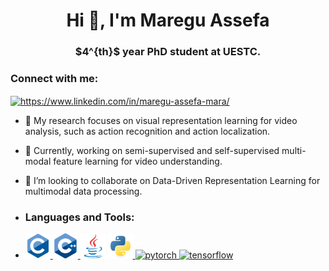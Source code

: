 <h1 align="center">Hi 👋, I'm Maregu Assefa</h1>
<h3 align="center"> $4^{th}$ year PhD student at UESTC.</h3>

<h3 align="left">Connect with me:</h3>
<p align="left">
<a href="https://www.linkedin.com/in/maregu-assefa-mara/" target="blank"><img align="center" src="https://raw.githubusercontent.com/rahuldkjain/github-profile-readme-generator/master/src/images/icons/Social/linked-in-alt.svg" alt="https://www.linkedin.com/in/maregu-assefa-mara/" height="30" width="40" /></a>
</p>

- 🔭 My research focuses on visual representation learning for video analysis, such as action recognition and action localization.

- 🌱 Currently, working on semi-supervised and self-supervised multi-modal feature learning for video understanding. 

- 👯 I’m looking to collaborate on Data-Driven Representation Learning for multimodal data processing.

- <h3 align="left">Languages and Tools:</h3>
- <p align="left"> <a href="https://www.cprogramming.com/" target="_blank" rel="noreferrer"> <img src="https://raw.githubusercontent.com/devicons/devicon/master/icons/c/c-original.svg" alt="c" width="40" height="40"/> </a> <a href="https://www.w3schools.com/cpp/" target="_blank" rel="noreferrer"> <img src="https://raw.githubusercontent.com/devicons/devicon/master/icons/cplusplus/cplusplus-original.svg" alt="cplusplus" width="40" height="40"/> </a> <img src="https://github.com/devicons/devicon/blob/master/icons/java/java-original.svg" alt="java" width="40" height="40"/> </a> <a href="https://www.python.org" target="_blank" rel="noreferrer"> <img src="https://raw.githubusercontent.com/devicons/devicon/master/icons/python/python-original.svg" alt="python" width="40" height="40"/> </a> <a href="https://pytorch.org/" target="_blank" rel="noreferrer"> <img src="https://www.vectorlogo.zone/logos/pytorch/pytorch-icon.svg" alt="pytorch" width="40" height="40"/> </a> <a href="https://www.tensorflow.org" target="_blank" rel="noreferrer"> <img src="https://www.vectorlogo.zone/logos/tensorflow/tensorflow-icon.svg" alt="tensorflow" width="40" height="40"/> </a> </p>

<!--
**Endarzboy/Endarzboy** is a ✨ _special_ ✨ repository because its `README.md` (this file) appears on your GitHub profile.

Here are some ideas to get you started:
-->
